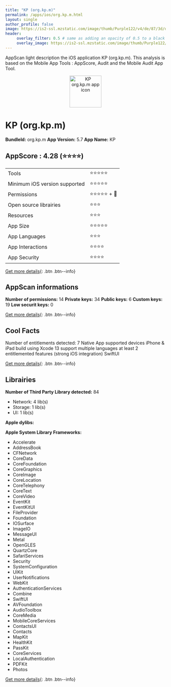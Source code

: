 ```yaml
---
title: "KP (org.kp.m)"
permalink: /apps/ios/org.kp.m.html
layout: single
author_profile: false
image: https://is2-ssl.mzstatic.com/image/thumb/Purple122/v4/de/87/3d/de873d62-ccd0-541b-b3cb-d66e25a14920/KPAppIcon-1x_U007emarketing-0-10-0-85-220.png/512x512bb.jpg
header: 
     overlay_filter: 0.5 # same as adding an opacity of 0.5 to a black background
     overlay_image: https://is2-ssl.mzstatic.com/image/thumb/Purple122/v4/de/87/3d/de873d62-ccd0-541b-b3cb-d66e25a14920/KPAppIcon-1x_U007emarketing-0-10-0-85-220.png/512x512bb.jpg
---
```

AppScan light description the iOS application KP (org.kp.m). This analysis is based on the Mobile App Tools : AppScore, Audit and the Mobile Audit App Tool.

  
  
<div style="text-align: center;"><img src="https://is2-ssl.mzstatic.com/image/thumb/Purple122/v4/de/87/3d/de873d62-ccd0-541b-b3cb-d66e25a14920/KPAppIcon-1x_U007emarketing-0-10-0-85-220.png/512x512bb.jpg" width="100" height="100" alt="KP org.kp.m app icon"></div>  
  
# KP (org.kp.m)

**BundleId:** org.kp.m
**App Version:** 5.7
**App Name:** KP


## AppScore : 4.28 (⭐️⭐️⭐️⭐️) 

<table>
<tr><td> Tools </td><td> ⭐️⭐️⭐️⭐️⭐️ </td></tr>
<tr><td> Minimum iOS version supported </td><td> ⭐️⭐️⭐️⭐️⭐️ </td></tr>
<tr><td> Permissions </td><td> ⭐️⭐️⭐️⭐️⭐️ + 🌟 </td></tr>
<tr><td> Open source librairies </td><td> ⭐️⭐️⭐️ </td></tr>
<tr><td> Resources </td><td> ⭐️⭐️⭐️ </td></tr>
<tr><td> App Size </td><td> ⭐️⭐️⭐️⭐️⭐️ </td></tr>
<tr><td> App Languages </td><td> ⭐️⭐️⭐️ </td></tr>
<tr><td> App Interactions </td><td> ⭐️⭐️⭐️⭐️ </td></tr>
<tr><td> App Security </td><td> ⭐️⭐️⭐️⭐️ </td></tr>
</table>

[Get more details](/pricing.html){: .btn .btn--info}  
  
## AppScan informations 

**Number of permissions:** 14
**Private keys:** 34
**Public keys:** 6
**Custom keys:** 19
**Low securit keys:** 0
  
[Get more details](/pricing.html){: .btn .btn--info}

## Cool Facts

Number of entitlements detected: 7
Native App
supported devices iPhone & iPad
build using Xcode 13
support multiple languages
at least 2 entitlemented features (strong iOS integration)
SwiftUI
  
[Get more details](/pricing.html){: .btn .btn--info}

## Librairies 
**Number of Third Party Library detected:** 84
- Network: 4 lib(s)
- Storage: 1 lib(s)
- UI: 1 lib(s)

**Apple dylibs:**


**Apple System Library Frameworks:**
- Accelerate
- AddressBook
- CFNetwork
- CoreData
- CoreFoundation
- CoreGraphics
- CoreImage
- CoreLocation
- CoreTelephony
- CoreText
- CoreVideo
- EventKit
- EventKitUI
- FileProvider
- Foundation
- IOSurface
- ImageIO
- MessageUI
- Metal
- OpenGLES
- QuartzCore
- SafariServices
- Security
- SystemConfiguration
- UIKit
- UserNotifications
- WebKit
- AuthenticationServices
- Combine
- SwiftUI
- AVFoundation
- AudioToolbox
- CoreMedia
- MobileCoreServices
- ContactsUI
- Contacts
- MapKit
- HealthKit
- PassKit
- CoreServices
- LocalAuthentication
- PDFKit
- Photos


  
[Get more details](/pricing.html){: .btn .btn--info}

